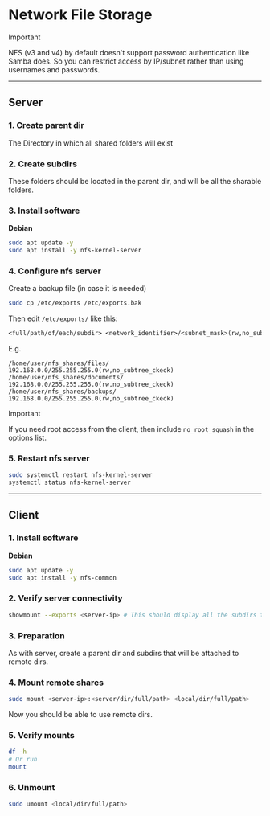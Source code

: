 # Network File Storage

> [!IMPORTANT]
> NFS (v3 and v4) by default doesn't support password authentication like Samba does.
> So you can restrict access by IP/subnet rather than using usernames and passwords.

----

## Server

### 1. Create parent dir
The Directory in which all shared folders will exist

### 2. Create subdirs
These folders should be located in the parent dir, and will be all the sharable folders.

### 3. Install software

**Debian**
```bash
sudo apt update -y
sudo apt install -y nfs-kernel-server
```

### 4. Configure nfs server

Create a backup file (in case it is needed)
```bash
sudo cp /etc/exports /etc/exports.bak   
```

Then edit `/etc/exports/` like this:
```txt
<full/path/of/each/subdir> <network_identifier>/<subnet_mask>(rw,no_subtree_ckeck)
```

E.g.
```
/home/user/nfs_shares/files/ 192.168.0.0/255.255.255.0(rw,no_subtree_ckeck)
/home/user/nfs_shares/documents/ 192.168.0.0/255.255.255.0(rw,no_subtree_ckeck)
/home/user/nfs_shares/backups/ 192.168.0.0/255.255.255.0(rw,no_subtree_ckeck)
```

> [!IMPORTANT]
> If you need root access from the client, then include `no_root_squash` in the options list.

### 5. Restart nfs server
```bash
sudo systemctl restart nfs-kernel-server
systemctl status nfs-kernel-server
```

---

## Client

### 1. Install software

**Debian**
```bash
sudo apt update -y
sudo apt install -y nfs-common
```

### 2. Verify server connectivity

```bash
showmount --exports <server-ip> # This should display all the subdirs that exist in /etc/exports
```

### 3. Preparation
As with server, create a parent dir and subdirs that will be attached to remote dirs.

### 4. Mount remote shares
```bash
sudo mount <server-ip>:<server/dir/full/path> <local/dir/full/path>
```
Now you should be able to use remote dirs.

### 5. Verify mounts
```bash
df -h
# Or run
mount
```

### 6. Unmount 
```bash
sudo umount <local/dir/full/path>
```